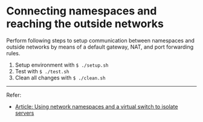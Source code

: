 # Connecting namespaces and reaching the outside networks

Perform following steps to setup communication between namespaces and outside networks by means of a default gateway, NAT, and port forwarding rules.

1. Setup environment with `$ ./setup.sh`
2. Test with `$ ./test.sh`
3. Clean all changes with `$ ./clean.sh`

---

Refer:
- [Article: Using network namespaces and a virtual switch to isolate servers](https://ops.tips/blog/using-network-namespaces-and-bridge-to-isolate-servers/)
